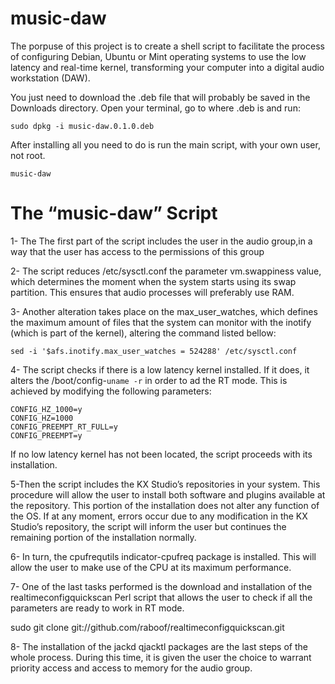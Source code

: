 # music-daw
The porpuse of this project is to create a shell script to facilitate the process of configuring Debian, Ubuntu or Mint operating systems to use the low latency and real-time kernel, transforming your computer into a digital audio workstation (DAW).

You just need to download the .deb file that will probably be saved in the Downloads directory.
Open your terminal, go to where .deb is and run:
```
sudo dpkg -i music-daw.0.1.0.deb
```
After installing all you need to do is run the main script, with your own user, not root.
```
music-daw
```

# The “music-daw” Script
  

1- The The first part of the script includes the user in the audio group,in a way that the user has access to the permissions of this group

2- The script reduces /etc/sysctl.conf  the parameter vm.swappiness value, which determines the moment when the system starts using its swap partition. This ensures that audio processes will preferably use RAM.

3- Another alteration takes place on the  max_user_watches, which defines the maximum amount of files that the system can monitor with the inotify (which is part of the kernel), altering the command listed bellow: 
```
sed -i '$afs.inotify.max_user_watches = 524288' /etc/sysctl.conf
```
4- The script checks if there is a low latency kernel installed. If it does, it alters the /boot/config-`uname -r` in order to ad the RT mode. This is achieved by modifying the following parameters:
```
CONFIG_HZ_1000=y
CONFIG_HZ=1000
CONFIG_PREEMPT_RT_FULL=y
CONFIG_PREEMPT=y
```
If no low latency kernel has not been located, the script proceeds with its installation.

5-Then the script includes the KX Studio’s repositories in your system. This procedure will allow the user to install both software and plugins available at the repository. This portion of the installation does not alter any function of the OS. If at any moment, errors occur due to any modification in the KX Studio’s repository, the script will inform the user but continues the remaining portion of the installation normally. 

6- In turn, the  cpufrequtils indicator-cpufreq package is installed. This will allow the user to make use of the CPU at its maximum performance.

7- One of the last tasks performed is the download and installation of the realtimeconfigquickscan Perl script that allows the user to check if all the parameters are ready to work in RT mode.

sudo git clone git://github.com/raboof/realtimeconfigquickscan.git

8- The installation of the jackd qjacktl packages are the last steps of the whole process. During this time, it is given the user the choice to warrant priority access and access to memory for the audio group. 
